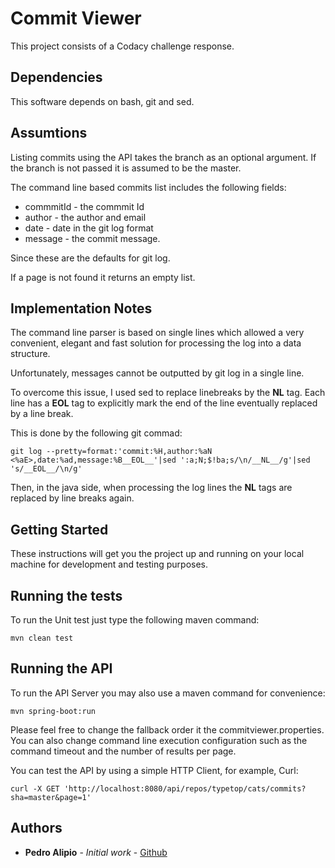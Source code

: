 # Commit Viewer

This project consists of a Codacy challenge response.

## Dependencies

This software depends on bash, git and sed.

## Assumtions

Listing commits using the API takes the branch as an optional argument. 
If the branch is not passed it is assumed to be the master.

The command line based commits list includes the following fields:
* commmitId - the commmit Id
* author - the author and email 
* date - date in the git log format
* message - the commit message.

Since these are the defaults for git log.

If a page is not found it returns an empty list.

## Implementation Notes

The command line parser is based on single lines which allowed a very convenient, elegant and fast solution for processing
the log into a data structure. 

Unfortunately, messages cannot be outputted by git log in a single line.

To overcome this issue, I used sed to replace linebreaks by the __NL__ tag. Each line has a
__EOL__ tag to explicitly mark the end of the line eventually replaced by a line break.

This is done by the following git commad:

```
git log --pretty=format:'commit:%H,author:%aN <%aE>,date:%ad,message:%B__EOL__'|sed ':a;N;$!ba;s/\n/__NL__/g'|sed 's/__EOL__/\n/g'
```

Then, in the java side, when processing the log lines the __NL__ tags are replaced by line breaks
again.


## Getting Started

These instructions will get you the project up and running on your local machine for development and testing purposes.

## Running the tests

To run the Unit test just type the following maven command:

```
mvn clean test
```

## Running the API

To run the API Server you may also use a maven command for convenience:
 
 ```
mvn spring-boot:run
 ```

Please feel free to change the fallback order it the commitviewer.properties.
You can also change command line execution configuration such as the command timeout and the
number of results per page. 

You can test the API by using a simple HTTP Client, for example, Curl:

 ```
curl -X GET 'http://localhost:8080/api/repos/typetop/cats/commits?sha=master&page=1'
 ```

## Authors

* **Pedro Alipio** - *Initial work* - [Github](https://github.com/pmalipio)

